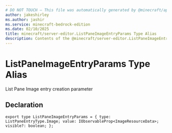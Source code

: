 ```yaml
---
# DO NOT TOUCH — This file was automatically generated by @minecraft/api-docs-generator, to report problems file an issue at https://github.com/Mojang/minecraft-scripting-libraries
author: jakeshirley
ms.author: jashir
ms.service: minecraft-bedrock-edition
ms.date: 02/10/2025
title: minecraft/server-editor.ListPaneImageEntryParams Type Alias
description: Contents of the @minecraft/server-editor.ListPaneImageEntryParams type alias.
---
```

# ListPaneImageEntryParams Type Alias

List Pane Image entry creation parameter

## Declaration
`export type ListPaneImageEntryParams = {
    type: ListPaneEntryType.Image;
    value: IObservableProp<ImageResourceData>;
    visible?: boolean;
};`
